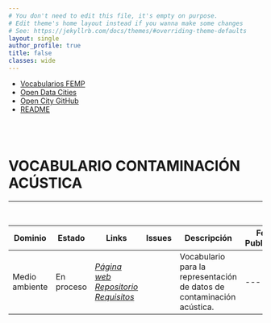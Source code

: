 ```yaml
---
# You don't need to edit this file, it's empty on purpose.
# Edit theme's home layout instead if you wanna make some changes
# See: https://jekyllrb.com/docs/themes/#overriding-theme-defaults
layout: single
author_profile: true 
title: false
classes: wide
---
```

<head>
<link href="stylesheet.css" rel="stylesheet"/>
  
  <nav class="style-4">
<ul class="menu-4">
	<li class="current"><a href="https://fempcatalogo.github.io/FEMPTFG/" data-hover="Vocabularios FEMP">Vocabularios FEMP</a></li>
	<li class="left"><a href="http://vocab.linkeddata.es/datosabiertos/" data-hover="Open Data Cities">Open Data Cities</a></li>
	<li class="left"><a href="https://github.com/opencitydata/" data-hover="Open City GitHub">Open City GitHub</a></li>
  <li class="left"><a href="https://github.com/CiudadesAbiertas/vocab-medio-ambiente-contaminacion-acustica/blob/master/README.md" data-hover="README">README</a>
</ul>
	</nav>
	<br><br>
  
</head>

<div id="bodyid">
<link href="stylesheet.css" rel="stylesheet"/>

<h1> VOCABULARIO CONTAMINACIÓN ACÚSTICA </h1>
</div>
  
---

&nbsp;
 

  
  
| Dominio |  Estado  |   Links   |   Issues   |   Descripción   |  Fecha Publicación |   Prefijo   | Formatos |   Liciencia | Idiomas   | 
| -------- | -------- | --------- | ---------- | --------------- | -------- | --------- | -------- | --------- | ---------- | 
| Medio ambiente | En proceso | *[Página web](http://vocab.ciudadesabiertas.es/def/medio-ambiente/contaminacion-acustica/index-es.html)* *[Repositorio](https://github.com/CiudadesAbiertas/vocab-medio-ambiente-contaminacion-acustica)*  *[Requisitos](https://github.com/CiudadesAbiertas/vocab-medio-ambiente-contaminacion-acustica/tree/master/requirements)* |   | Vocabulario para la representación de datos de contaminación acústica. | ---  | noise | rdf+xml   html   turtle | CC-BY  | es   en   |
 
 
  

 

&nbsp;


